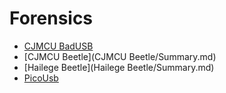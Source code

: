 # Forensics

* [CJMCU BadUSB](CJMCU/Summary.md)
* [CJMCU Beetle](CJMCU Beetle/Summary.md)
* [Hailege Beetle](Hailege Beetle/Summary.md)
* [PicoUsb](PicoUsb/Summary.md)